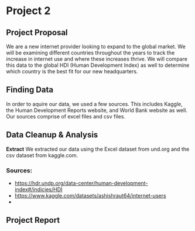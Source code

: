 # Project 2

## Project Proposal

We are a new internet provider looking to expand to the global market. We will be examining different countries throughout the years to track the increase in internet use and where these increases thrive. We will compare this data to the global HDI (Human Development Index) as well to determine which country is the best fit for our new headquarters.


## Finding Data

In order to aquire our data, we used a few sources. This includes Kaggle, the Human Development Reports website, and World Bank website as well. Our sources comprise of excel files and csv files. 


## Data Cleanup & Analysis

**Extract**
We extracted our data using the Excel dataset from und.org and the csv dataset from kaggle.com. 




### Sources:
* https://hdr.undp.org/data-center/human-development-index#/indicies/HDI
* https://www.kaggle.com/datasets/ashishraut64/internet-users
*

## Project Report


